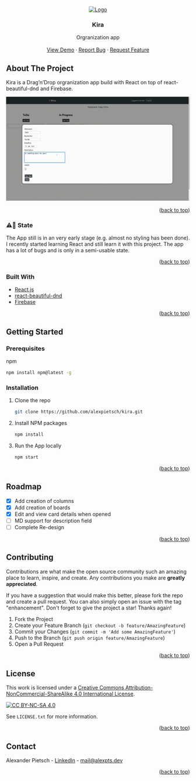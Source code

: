 <div id="top"></div>


<!-- PROJECT LOGO -->
<br />
<div align="center">
  <a href="https://github.com/alexpietsch/kira">
    <img src="https://kira.alexpts.dev/logo.svg" alt="Logo" width="80" height="80">
  </a>

<h3 align="center">Kira</h3>

  <p align="center">
    Orgranization app
    <br />
    <br />
    <a href="https://kira.alexpts.dev">View Demo</a>
    ·
    <a href="https://github.com/alexpietsch/kira/issues">Report Bug</a>
    ·
    <a href="https://github.com/alexpietsch/kira/issues">Request Feature</a>
  </p>
</div>



<!-- ABOUT THE PROJECT -->
## About The Project


Kira is a Drag’n’Drop orgranization app build with React on top of react-beautiful-dnd and Firebase.

![demo gif][kira-gif]


<p align="right">(<a href="#top">back to top</a>)</p>

### ⚠️🚧 State
The App still is in an very early stage (e.g. almost no styling has been done). I recently started learning React and still learn it with this project. The app has a lot of bugs and is only in a semi-usable state.

<p align="right">(<a href="#top">back to top</a>)</p>

### Built With

* [React.js](https://reactjs.org/)
* [react-beautiful-dnd](https://github.com/atlassian/react-beautiful-dnd)
* [Firebase](https://firebase.google.com/)

<p align="right">(<a href="#top">back to top</a>)</p>



<!-- GETTING STARTED -->
## Getting Started

### Prerequisites

npm
  ```sh
  npm install npm@latest -g
  ```

### Installation

1. Clone the repo
   ```sh
   git clone https://github.com/alexpietsch/kira.git
   ```
2. Install NPM packages
   ```sh
   npm install
   ```
3. Run the App locally
   ```sh
   npm start
   ```

<p align="right">(<a href="#top">back to top</a>)</p>



<!-- ROADMAP -->
## Roadmap

- [x] Add creation of columns
- [x] Add creation of boards
- [x] Edit and view card details when opened
- [ ] MD support for description field
- [ ] Complete Re-design

<p align="right">(<a href="#top">back to top</a>)</p>



<!-- CONTRIBUTING -->
## Contributing

Contributions are what make the open source community such an amazing place to learn, inspire, and create. Any contributions you make are **greatly appreciated**.

If you have a suggestion that would make this better, please fork the repo and create a pull request. You can also simply open an issue with the tag "enhancement".
Don't forget to give the project a star! Thanks again!

1. Fork the Project
2. Create your Feature Branch (`git checkout -b feature/AmazingFeature`)
3. Commit your Changes (`git commit -m 'Add some AmazingFeature'`)
4. Push to the Branch (`git push origin feature/AmazingFeature`)
5. Open a Pull Request

<p align="right">(<a href="#top">back to top</a>)</p>



<!-- LICENSE -->
## License

This work is licensed under a
[Creative Commons Attribution-NonCommercial-ShareAlike 4.0 International License][cc-by-nc-sa].

[![CC BY-NC-SA 4.0][cc-by-nc-sa-image]][cc-by-nc-sa]

[cc-by-nc-sa]: http://creativecommons.org/licenses/by-nc-sa/4.0/
[cc-by-nc-sa-image]: https://licensebuttons.net/l/by-nc-sa/4.0/88x31.png
[cc-by-nc-sa-shield]: https://img.shields.io/badge/License-CC%20BY--NC--SA%204.0-lightgrey.svg
[kira-gif]: ./kira.gif

See `LICENSE.txt` for more information.

<p align="right">(<a href="#top">back to top</a>)</p>



<!-- CONTACT -->
## Contact

Alexander Pietsch - [LinkedIn](https://www.linkedin.com/in/alexander-pietsch-a1525b204) - mail@alexpts.dev

<p align="right">(<a href="#top">back to top</a>)</p>
